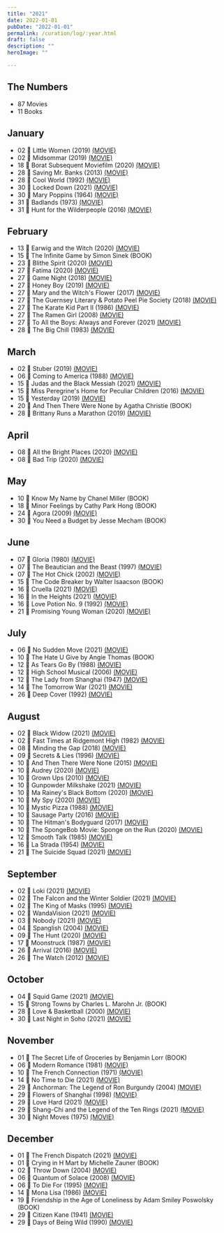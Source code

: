 ```yaml
---
title: "2021"
date: 2022-01-01
pubDate: "2022-01-01"
permalink: /curation/log/:year.html
draft: false
description: ""
heroImage: ""

---
```


## The Numbers

- 87 Movies
- 11 Books

## January

- 02 🎥 Little Women (2019) [(MOVIE)](https://boxd.it/aSVk)
- 02 🎥 Midsommar (2019) [(MOVIE)](https://boxd.it/jhxe)
- 18 🎥 Borat Subsequent Moviefilm (2020) [(MOVIE)](https://boxd.it/rNS0)
- 28 🎥 Saving Mr. Banks (2013) [(MOVIE)](https://boxd.it/4vIq)
- 28 🎥 Cool World (1992) [(MOVIE)](https://boxd.it/1Ou2)
- 30 🎥 Locked Down (2021) [(MOVIE)](https://boxd.it/rOWC)
- 30 🎥 Mary Poppins (1964) [(MOVIE)](https://boxd.it/2aoA)
- 31 🎥 Badlands (1973) [(MOVIE)](https://boxd.it/25Fm)
- 31 🎥 Hunt for the Wilderpeople (2016) [(MOVIE)](https://boxd.it/cTgG)

## February

- 13 🎥 Earwig and the Witch (2020) [(MOVIE)](https://boxd.it/pu34)
- 15 📕 The Infinite Game by Simon Sinek (BOOK)
- 23 🎥 Blithe Spirit (2020) [(MOVIE)](https://boxd.it/nXem)
- 27 🎥 Fatima (2020) [(MOVIE)](https://boxd.it/iSLK)
- 27 🎥 Game Night (2018) [(MOVIE)](https://boxd.it/fRtu)
- 27 🎥 Honey Boy (2019) [(MOVIE)](https://boxd.it/ixvm)
- 27 🎥 Mary and the Witch's Flower (2017) [(MOVIE)](https://boxd.it/ffTY)
- 27 🎥 The Guernsey Literary & Potato Peel Pie Society (2018) [(MOVIE)](https://boxd.it/g68w)
- 27 🎥 The Karate Kid Part II (1986) [(MOVIE)](https://boxd.it/1ZJM)
- 27 🎥 The Ramen Girl (2008) [(MOVIE)](https://boxd.it/1GG0)
- 27 🎥 To All the Boys: Always and Forever (2021) [(MOVIE)](https://boxd.it/mI1A)
- 28 🎥 The Big Chill (1983) [(MOVIE)](https://boxd.it/1RHI)

## March

- 02 🎥 Stuber (2019) [(MOVIE)](https://boxd.it/izHE)
- 06 🎥 Coming to America (1988) [(MOVIE)](https://boxd.it/1Ygu)
- 15 🎥 Judas and the Black Messiah (2021) [(MOVIE)](https://boxd.it/lsew)
- 15 🎥 Miss Peregrine's Home for Peculiar Children (2016) [(MOVIE)](https://boxd.it/8KPu)
- 15 🎥 Yesterday (2019) [(MOVIE)](https://boxd.it/iF7M)
- 20 📕 And Then There Were None by Agatha Christie (BOOK)
- 28 🎥 Brittany Runs a Marathon (2019) [(MOVIE)](https://boxd.it/jgGE)

## April

- 08 🎥 All the Bright Places (2020) [(MOVIE)](https://boxd.it/bpfQ)
- 08 🎥 Bad Trip (2020) [(MOVIE)](https://boxd.it/lgRG)

## May

- 10 📕 Know My Name by Chanel Miller (BOOK)
- 18 📕 Minor Feelings by Cathy Park Hong (BOOK)
- 24 🎥 Agora (2009) [(MOVIE)](https://boxd.it/1tVc)
- 30 📕 You Need a Budget by Jesse Mecham (BOOK)

## June

- 07 🎥 Gloria (1980) [(MOVIE)](https://boxd.it/gYg)
- 07 🎥 The Beautician and the Beast (1997) [(MOVIE)](https://boxd.it/1HUi)
- 07 🎥 The Hot Chick (2002) [(MOVIE)](https://boxd.it/1SW0)
- 15 📕 The Code Breaker by Walter Isaacson (BOOK)
- 16 🎥 Cruella (2021) [(MOVIE)](https://boxd.it/bbKg)
- 16 🎥 In the Heights (2021) [(MOVIE)](https://boxd.it/gLhu)
- 16 🎥 Love Potion No. 9 (1992) [(MOVIE)](https://boxd.it/1ufw)
- 21 🎥 Promising Young Woman (2020) [(MOVIE)](https://boxd.it/loRE)

## July

- 06 🎥 No Sudden Move (2021) [(MOVIE)](https://boxd.it/o7WS)
- 10 📕 The Hate U Give by Angie Thomas (BOOK)
- 12 🎥 As Tears Go By (1988) [(MOVIE)](https://boxd.it/1ybI)
- 12 🎥 High School Musical (2006) [(MOVIE)](https://boxd.it/1V0y)
- 12 🎥 The Lady from Shanghai (1947) [(MOVIE)](https://boxd.it/251Q)
- 14 🎥 The Tomorrow War (2021) [(MOVIE)](https://boxd.it/lE78)
- 26 🎥 Deep Cover (1992) [(MOVIE)](https://boxd.it/1D5g)

## August

- 02 🎥 Black Widow (2021) [(MOVIE)](https://boxd.it/hWV8)
- 02 🎥 Fast Times at Ridgemont High (1982) [(MOVIE)](https://boxd.it/1QnM)
- 08 🎥 Minding the Gap (2018) [(MOVIE)](https://boxd.it/hDNu)
- 09 🎥 Secrets & Lies (1996) [(MOVIE)](https://boxd.it/1UuC)
- 10 🎥 And Then There Were None (2015) [(MOVIE)](https://boxd.it/cTHC)
- 10 🎥 Audrey (2020) [(MOVIE)](https://boxd.it/sreE)
- 10 🎥 Grown Ups (2010) [(MOVIE)](https://boxd.it/169a)
- 10 🎥 Gunpowder Milkshake (2021) [(MOVIE)](https://boxd.it/l5fQ)
- 10 🎥 Ma Rainey's Black Bottom (2020) [(MOVIE)](https://boxd.it/mLcm)
- 10 🎥 My Spy (2020) [(MOVIE)](https://boxd.it/lPHG)
- 10 🎥 Mystic Pizza (1988) [(MOVIE)](https://boxd.it/1UpC)
- 10 🎥 Sausage Party (2016) [(MOVIE)](https://boxd.it/6CCe)
- 10 🎥 The Hitman's Bodyguard (2017) [(MOVIE)](https://boxd.it/dCmO)
- 10 🎥 The SpongeBob Movie: Sponge on the Run (2020) [(MOVIE)](https://boxd.it/e1Ac)
- 12 🎥 Smooth Talk (1985) [(MOVIE)](https://boxd.it/1eTg)
- 16 🎥 La Strada (1954) [(MOVIE)](https://boxd.it/2asi)
- 21 🎥 The Suicide Squad (2021) [(MOVIE)](https://boxd.it/fw6O)

## September

- 02 🎥 Loki (2021) [(MOVIE)](https://boxd.it/sbHg)
- 02 🎥 The Falcon and the Winter Soldier (2021) [(MOVIE)](https://boxd.it/sbH6)
- 02 🎥 The King of Masks (1995) [(MOVIE)](https://boxd.it/1vKU)
- 02 🎥 WandaVision (2021) [(MOVIE)](https://boxd.it/sbGW)
- 03 🎥 Nobody (2021) [(MOVIE)](https://boxd.it/mLqS)
- 04 🎥 Spanglish (2004) [(MOVIE)](https://boxd.it/26Cy)
- 09 🎥 The Hunt (2020) [(MOVIE)](https://boxd.it/iE9i)
- 17 🎥 Moonstruck (1987) [(MOVIE)](https://boxd.it/27zg)
- 26 🎥 Arrival (2016) [(MOVIE)](https://boxd.it/aNGk)
- 26 🎥 The Watch (2012) [(MOVIE)](https://boxd.it/2MZk)

## October

- 04 🎥 Squid Game (2021) [(MOVIE)](https://boxd.it/x1OG)
- 15 📕 Strong Towns by Charles L. Marohn Jr. (BOOK)
- 28 🎥 Love & Basketball (2000) [(MOVIE)](https://boxd.it/1Nu6)
- 30 🎥 Last Night in Soho (2021) [(MOVIE)](https://boxd.it/lbJC)

## November

- 01 📕 The Secret Life of Groceries by Benjamin Lorr (BOOK)
- 06 🎥 Modern Romance (1981) [(MOVIE)](https://boxd.it/6Xi)
- 10 🎥 The French Connection (1971) [(MOVIE)](https://boxd.it/296g)
- 14 🎥 No Time to Die (2021) [(MOVIE)](https://boxd.it/cPX2)
- 29 🎥 Anchorman: The Legend of Ron Burgundy (2004) [(MOVIE)](https://boxd.it/1ZVo)
- 29 🎥 Flowers of Shanghai (1998) [(MOVIE)](https://boxd.it/Omq)
- 29 🎥 Love Hard (2021) [(MOVIE)](https://boxd.it/rxXS)
- 29 🎥 Shang-Chi and the Legend of the Ten Rings (2021) [(MOVIE)](https://boxd.it/kLDI)
- 30 🎥 Night Moves (1975) [(MOVIE)](https://boxd.it/1hRM)

## December

- 01 🎥 The French Dispatch (2021) [(MOVIE)](https://boxd.it/jLP8)
- 01 📕 Crying in H Mart by Michelle Zauner (BOOK)
- 02 🎥 Throw Down (2004) [(MOVIE)](https://boxd.it/1vme)
- 06 🎥 Quantum of Solace (2008) [(MOVIE)](https://boxd.it/1Vs8)
- 06 🎥 To Die For (1995) [(MOVIE)](https://boxd.it/2a5o)
- 14 🎥 Mona Lisa (1986) [(MOVIE)](https://boxd.it/1XkA)
- 19 📕 Friendship in the Age of Loneliness by Adam Smiley Poswolsky (BOOK)
- 29 🎥 Citizen Kane (1941) [(MOVIE)](https://boxd.it/71O)
- 29 🎥 Days of Being Wild (1990) [(MOVIE)](https://boxd.it/1HbC)
